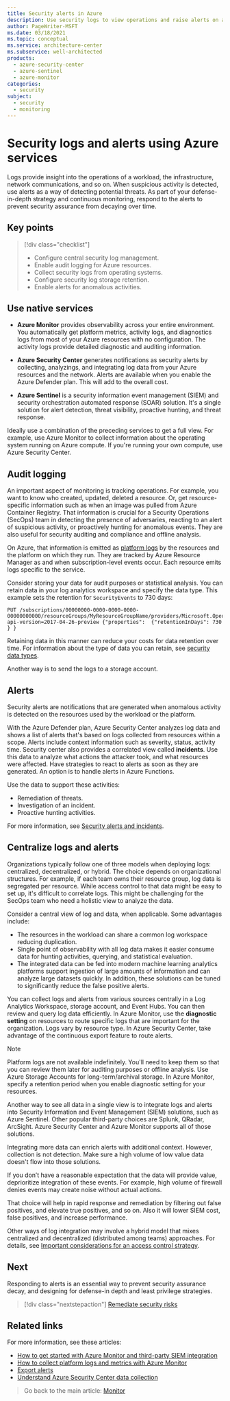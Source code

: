 ```yaml
---
title: Security alerts in Azure
description: Use security logs to view operations and raise alerts on anomalous activities in Azure Security Center.
author: PageWriter-MSFT
ms.date: 03/18/2021
ms.topic: conceptual
ms.service: architecture-center
ms.subservice: well-architected
products:
  - azure-security-center
  - azure-sentinel
  - azure-monitor
categories:
  - security
subject:
  - security
  - monitoring
---
```


# Security logs and alerts using Azure services

Logs provide insight into the operations of a workload, the infrastructure, network communications, and so on. When suspicious activity is detected, use alerts as a way of detecting potential threats. As part of your defense-in-depth strategy and continuous monitoring, respond to the alerts to prevent security assurance from decaying over time.

## Key points
> [!div class="checklist"]
> - Configure central security log management.
> - Enable audit logging for Azure resources.
> - Collect security logs from operating systems.
> - Configure security log storage retention.
> - Enable alerts for anomalous activities.


## Use native services

- **Azure Monitor** provides observability across your entire environment. You automatically get platform metrics, activity logs, and diagnostics logs from most of your Azure resources with no configuration. The activity logs provide detailed diagnostic and auditing information.

- **Azure Security Center** generates notifications as security alerts by collecting, analyzings, and integrating log data from your Azure resources and the network. Alerts are available when you enable the Azure Defender plan. This will add to the overall cost.

- **Azure Sentinel** is a security information event management (SIEM) and security orchestration automated response (SOAR) solution. It's a single solution for alert detection, threat visibility, proactive hunting, and threat response.

Ideally use a combination of the preceding services to get a full view. For example, use Azure Monitor to collect information about the operating system running on Azure compute. If you're running your own compute, use Azure Security Center.

## Audit logging
An important aspect of monitoring is tracking operations. For example, you want to know who created, updated, deleted a resource. Or, get resource-specific information such as when an image was pulled from Azure Container Registry. That information is crucial for a Security Operations (SecOps) team in detecting the presence of adversaries, reacting to an alert of suspicious activity, or proactively hunting for anomalous events. They are also useful for security auditing and compliance and offline analysis.

On Azure, that information is emitted as [platform logs](/azure/azure-monitor/essentials/platform-logs-overview) by the resources and the platform on which they run. They are tracked by Azure Resource Manager as and when subscription-level events occur. Each resource emits logs specific to the service.

Consider storing your data for audit purposes or statistical analysis. You can retain data in your log analytics workspace and specify the data type. This example sets the retention for `SecurityEvents` to 730 days:

```
PUT /subscriptions/00000000-0000-0000-0000-00000000000/resourceGroups/MyResourceGroupName/providers/Microsoft.OperationalInsights/workspaces/MyWorkspaceName/Tables/SecurityEvent?api-version=2017-04-26-preview {"properties":  {"retentionInDays": 730 } }

```
Retaining data in this manner can reduce your costs for data retention over time. For information about the type of data you can retain, see [security data types](/azure/azure-monitor/reference/tables/tables-category#security).

Another way is to send the logs to a storage account.

## Alerts
Security alerts are notifications that are generated when anomalous activity is detected on the resources used by the workload or the platform.

With the Azure Defender plan, Azure Security Center  analyzes log data and shows a list of alerts that's based on logs collected from resources within a scope. Alerts include context information such as severity, status, activity time. Security center also provides a correlated view called **incidents**. Use this data to analyze what actions the attacker took, and what resources were affected. Have strategies to react to alerts as soon as they are generated. An option is to  handle alerts in Azure Functions.

Use the data to support these activities:

- Remediation of threats.
- Investigation of an incident.
- Proactive hunting activities.

For more information, see [Security alerts and incidents](/azure/security-center/security-center-alerts-overview).


## Centralize logs and alerts

Organizations typically follow one of three models when deploying logs: centralized, decentralized, or hybrid. The choice depends on organizational structures. For example, if each team owns their resource group, log data is segregated per resource. While access control to that data might be easy to set up, it's difficult to correlate logs. This might be challenging for the SecOps team who need a holistic view to analyze the data.

Consider a central view of log and data, when applicable. Some advantages include:
- The resources in the workload can share a common log workspace reducing duplication.
- Single point of observability with all log data makes it easier consume data for hunting activities, querying, and statistical evaluation.
- The integrated data can be fed into modern machine learning analytics platforms support ingestion of large amounts of information and can analyze large datasets quickly. In addition, these solutions can be tuned to significantly reduce the false positive alerts.

You can collect logs and alerts from various sources centrally in a Log Analytics Workspace, storage account, and Event Hubs. You can then review and query log data efficiently. In Azure Monitor, use the **diagnostic setting** on resources to route specific logs that are important for the organization. Logs vary by resource type. In Azure Security Center, take advantage of the continuous export feature to route alerts.

> [!NOTE]
> Platform logs are not available indefinitely. You'll need to keep them so that you can review them later for auditing purposes or offline analysis. Use Azure Storage Accounts for long-term/archival storage. In Azure Monitor, specify a retention period when you enable diagnostic setting for your resources.

Another way to see all data in a single view is to integrate logs and alerts into Security Information and Event Management (SIEM) solutions, such as Azure Sentinel. Other popular third-party choices are Splunk, QRadar, ArcSight. Azure Security Center and Azure Monitor supports all of those solutions.

Integrating more data can enrich alerts with additional context. However, collection is not detection. Make sure a high volume of low value data doesn't flow into those solutions.

If you don’t have a reasonable expectation that the data will provide value, deprioritize integration of these events. For example, high volume of firewall denies events may create noise without actual actions.

That choice will help in rapid response and remediation by filtering out false positives, and elevate true positives, and so on. Also it will lower SIEM cost, false positives, and increase performance.

Other ways of log integration may involve a hybrid model that mixes centralized and decentralized (distributed among teams) approaches. For details, see [Important considerations for an access control strategy](/azure/azure-monitor/logs/design-logs-deployment#important-considerations-for-an-access-control-strategy).

## Next
Responding to alerts is an essential way to prevent security assurance decay, and designing for defense-in depth and least privilege strategies.

> [!div class="nextstepaction"]
> [Remediate security risks](monitor-remediate.md)

## Related links

For more information, see these articles:

- [How to get started with Azure Monitor and third-party SIEM integration](https://azure.microsoft.com/blog/use-azure-monitor-to-integrate-with-siem-tools/)
- [How to collect platform logs and metrics with Azure Monitor](/azure/azure-monitor/platform/diagnostic-settings)
- [Export alerts](/azure/security-center/security-center-alerts-overview#export-alerts)
- [Understand Azure Security Center data collection](/azure/security-center/security-center-enable-data-collection)

> Go back to the main article: [Monitor](monitor.md)
